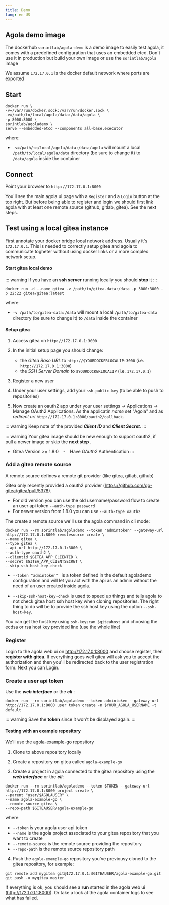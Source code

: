 ```yaml
---
title: Demo
lang: en-US
---
```


## Agola demo image

The dockerhub `sorintlab/agola-demo` is a demo image to easily test agola, it comes with a predefined configuration that uses an embedded etcd. Don't use it in production but build your own image or use the `sorintlab/agola` image

We assume `172.17.0.1` is the docker default network where ports are exported

## Start

```
docker run \
-v=/var/run/docker.sock:/var/run/docker.sock \
-v=/path/to/local/agola/data:/data/agola \
-p 8000:8000 \
sorintlab/agolademo \
serve --embedded-etcd --components all-base,executor
```
where:
   * `-v=/path/to/local/agola/data:/data/agola` will mount a local `/path/to/local/agola/data` directory (be sure to change it) to `/data/agola` inside the container


## Connect

Point your browser to `http://172.17.0.1:8000`

You'll see the main agola ui page with a `Register` and a `Login` button at the top right. But before being able to register and login we should first link agola with at least one remote source (github, gitlab, gitea). See the next steps.

## Test using a local gitea instance

First annotate your docker bridge local network address. Usually it's `172.17.0.1`. This is needed to correctly setup gitea and agola to communicate togheter without using docker links or a more complex network setup.

#### Start gitea local demo


::: warning
If you have an **ssh server** running locally you should **stop** it
:::

```
docker run -d --name gitea -v /path/to/gitea-data:/data -p 3000:3000 -p 22:22 gitea/gitea:latest
```
where:
* `-v /path/to/gitea-data:/data` will mount a local `/path/to/gitea-data` directory (be sure to change it) to `/data` inside the container
   

#### Setup gitea


1. Access gitea on `http://172.17.0.1:3000`

2. In the initial setup page you should change:
   * the *Gitea Base URL* to `http://$YOURDOCKERLOCALIP:3000` (i.e. `http://172.17.0.1:3000`)
   * the *SSH Server Domain* to `$YOURDOCKERLOCALIP` (i.e. `172.17.0.1`)

3. Register a new user

4. Under your user settings, add your `ssh-public-key` (to be able to push to repositories)

5. Now create an oauth2 app under your user settings -> Applications -> Manage OAuth2 Applications. As the applicatin *name* set "Agola" and as *redirect uri* `http://172.17.0.1:8000/oauth2/callback`. 

::: warning
Keep note of the provided ***Client ID*** and ***Client Secret***.
:::

::: warning
Your gitea image should be new enough to support oauth2, if pull a newer image or skip the **next step** . 
* Gitea Version >= 1.8.0  &ensp; - &ensp; Have *OAuth2* Authentication
:::


### Add a gitea remote source

A remote source defines a remote git provider (like gitea, gitlab, github)

Gitea only recently provided a oauth2 provider (https://github.com/go-gitea/gitea/pull/5378). 
   * For old version you can use the old username/password flow to create an user api token `--auth-type password`
   * For newer version from 1.8.0 you can use `--auth-type oauth2`


The create a remote source we'll use the agola command in cli mode: 

```
docker run --rm sorintlab/agolademo --token "admintoken" --gateway-url http://172.17.0.1:8000 remotesource create \
--name gitea \
--type gitea \
--api-url http://172.17.0.1:3000 \
--auth-type oauth2 \
--clientid $GITEA_APP_CLIENTID \
--secret $GITEA_APP_CLIENTSECRET \
--skip-ssh-host-key-check
```

* `--token "admintoken" ` is a token defined in the default agolademo configuration and will let you act with the api as an admin without the need of an user created inside agola.

* `--skip-ssh-host-key-check` is used to speed up things and tells agola to not check gitea host ssh host key when cloning repositories. The right thing to do will be to provide the ssh host key using the option `--ssh-host-key`. 

You can get the host key using `ssh-keyscan $giteahost` and choosing the ecdsa or rsa host key provided line (use the whole line)

### Register

Login to the agola web ui on http://172.17.0.1:8000 and choose register, then **register with gitea**. If everything goes well gitea will ask you to accept the authorization and then you'll be redirected back to the user registration form. Next you can Login.

### Create a user api token

Use the ***web interface*** or the ***cli*** :

```
docker run --rm sorintlab/agolademo --token admintoken --gateway-url http://172.17.0.1:8000 user token create -n $YOUR_AGOLA_USERNAME -t default
```
::: warning
Save the **token** since it won't be displayed again.
:::

#### Testing with an example repository

We'll use the [agola-example-go](https://github.com/agola-io/agola-example-go) repository

1. Clone to above repository locally

2. Create a repository on gitea called `agola-example-go`

3. Create a project in agola connected to the gitea repository using the ***web interface*** or the ***cli***:
```
docker run --rm sorintlab/agolademo --token $TOKEN --gateway-url http://172.17.0.1:8000 project create \
--parent "user/$AGOLAUSER" \
--name agola-example-go \
--remote-source gitea \
--repo-path $GITEAUSER/agola-example-go
```

where:
* `--token` is your agola user api token
* `--name` is the agola project associated to your gitea repository that you want to create
* `--remote-source` is the remote source providing the repository
* `--repo-path` is the remote source repository path


4. Push the `agola-example-go` repository you've previousy cloned to the gitea repository, for example:

```
git remote add mygitea git@172.17.0.1:$GITEAUSER/agola-example-go.git
git push -u mygitea master
```

If everything is ok, you should see a **run** started in the agola web ui (http://172.17.0.1:8000). Or take a look at the agola container logs to see what has failed.

